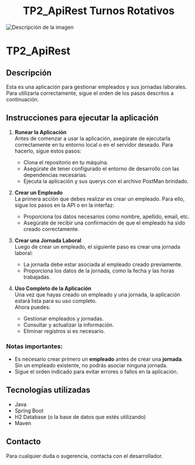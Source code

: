 <h1 style="text-align: center;">TP2_ApiRest Turnos Rotativos</h1>

![Descripción de la imagen](https://tse2.mm.bing.net/th?id=OIG1.V.HpgFEQMV.RbUSIVP.b&pid=ImgGn)

# TP2_ApiRest

## Descripción

Esta es una aplicación para gestionar empleados y sus jornadas laborales. Para utilizarla correctamente, sigue el orden de los pasos descritos a continuación.

## Instrucciones para ejecutar la aplicación

1. **Runear la Aplicación**  
   Antes de comenzar a usar la aplicación, asegúrate de ejecutarla correctamente en tu entorno local o en el servidor deseado. Para hacerlo, sigue estos pasos:

   - Clona el repositorio en tu máquina.
   - Asegúrate de tener configurado el entorno de desarrollo con las dependencias necesarias.
   - Ejecuta la aplicación y sus querys con el archivo PostMan brindado.

2. **Crear un Empleado**  
   La primera acción que debes realizar es crear un empleado. Para ello, sigue los pasos en la API o en la interfaz:

   - Proporciona los datos necesarios como nombre, apellido, email, etc.
   - Asegúrate de recibir una confirmación de que el empleado ha sido creado correctamente.

3. **Crear una Jornada Laboral**  
   Luego de crear un empleado, el siguiente paso es crear una jornada laboral:

   - La jornada debe estar asociada al empleado creado previamente.
   - Proporciona los datos de la jornada, como la fecha y las horas trabajadas.

4. **Uso Completo de la Aplicación**  
   Una vez que hayas creado un empleado y una jornada, la aplicación estará lista para su uso completo.  
   Ahora puedes:
   - Gestionar empleados y jornadas.
   - Consultar y actualizar la información.
   - Eliminar registros si es necesario.

### Notas importantes:

- Es necesario crear primero un **empleado** antes de crear una **jornada**. Sin un empleado existente, no podrás asociar ninguna jornada.
- Sigue el orden indicado para evitar errores o fallos en la aplicación.

## Tecnologías utilizadas

- Java
- Spring Boot
- H2 Database (o la base de datos que estés utilizando)
- Maven

## Contacto

Para cualquier duda o sugerencia, contacta con el desarrollador.
